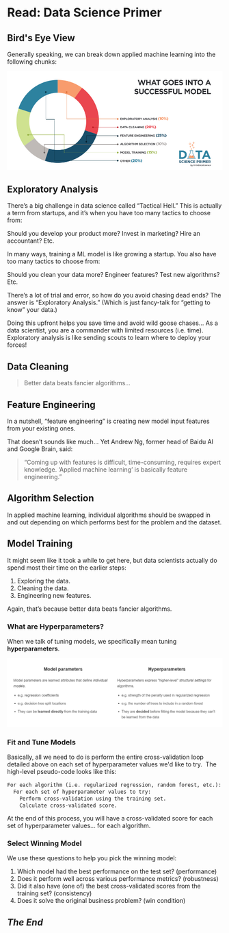 # Read: Data Science Primer

## Bird's Eye View

Generally speaking, we can break down applied machine learning into the following chunks:

<img src="img/What-Goes-Into-a-Successful-Model.jpg">


## Exploratory Analysis

There’s a big challenge in data science called “Tactical Hell.” This is actually a term from startups, and it’s when you have too many tactics to choose from:

Should you develop your product more? Invest in marketing? Hire an accountant? Etc.

In many ways, training a ML model is like growing a startup. You also have too many tactics to choose from:

Should you clean your data more? Engineer features? Test new algorithms? Etc.

There’s a lot of trial and error, so how do you avoid chasing dead ends? The answer is “Exploratory Analysis.” (Which is just fancy-talk for “getting to know” your data.)

Doing this upfront helps you save time and avoid wild goose chases… As a data scientist, you are a commander with limited resources (i.e. time). Exploratory analysis is like sending scouts to learn where to deploy your forces!


## Data Cleaning

>Better data beats fancier algorithms…


## Feature Engineering

In a nutshell, “feature engineering” is creating new model input features from your existing ones.

That doesn’t sounds like much… Yet Andrew Ng, former head of Baidu AI and Google Brain, said:

>“Coming up with features is difficult, time-consuming, requires expert knowledge.
‘Applied machine learning’ is basically feature engineering.”


## Algorithm Selection

In applied machine learning, individual algorithms should be swapped in and out depending on which performs best for the problem and the dataset.

## Model Training

It might seem like it took a while to get here, but data scientists actually do spend most their time on the earlier steps:

1. Exploring the data.
2. Cleaning the data.
3. Engineering new features.


Again, that’s because better data beats fancier algorithms.

### What are Hyperparameters?

When we talk of tuning models, we specifically mean tuning **hyperparameters**.

<img src="img/hyper.PNG">

### Fit and Tune Models

Basically, all we need to do is perform the entire cross-validation loop detailed above on each set of hyperparameter values we'd like to try.
​
The high-level pseudo-code looks like this:

```
For each algorithm (i.e. regularized regression, random forest, etc.):
  For each set of hyperparameter values to try:
    Perform cross-validation using the training set.
    Calculate cross-validated score.

```

At the end of this process, you will have a cross-validated score for each set of hyperparameter values... for each algorithm.

### Select Winning Model

We use these questions to help you pick the winning model:

1. Which model had the best performance on the test set? (performance)
2. Does it perform well across various performance metrics? (robustness)
3. Did it also have (one of) the best cross-validated scores from the training set? (consistency)
4. Does it solve the original business problem? (win condition)


## *The End*